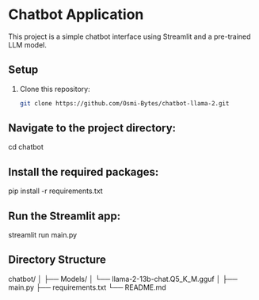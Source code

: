 # Chatbot Application

This project is a simple chatbot interface using Streamlit and a pre-trained LLM model.

## Setup

1. Clone this repository:

   ```bash
   git clone https://github.com/Osmi-Bytes/chatbot-llama-2.git

## Navigate to the project directory:
cd chatbot
## Install the required packages:
pip install -r requirements.txt
## Run the Streamlit app:
streamlit run main.py

## Directory Structure
chatbot/
│
├── Models/
│   └── llama-2-13b-chat.Q5_K_M.gguf
│
├── main.py
├── requirements.txt
└── README.md
